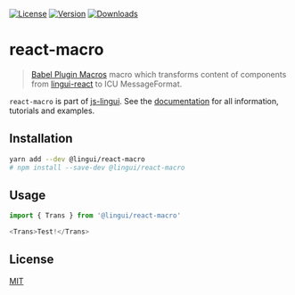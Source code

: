 [![License][Badge-License]][License]
[![Version][Badge-Version]][Package]
[![Downloads][Badge-Downloads]][Package]

# react-macro

> [Babel Plugin Macros](https://github.com/kentcdodds/babel-plugin-macros) macro which transforms content of components from [lingui-react](https://www.npmjs.com/package/lingui-react) to ICU MessageFormat.

`react-macro` is part of [js-lingui][jsLingui]. See the [documentation][Documentation] for all information, tutorials and examples.

## Installation

```bash
yarn add --dev @lingui/react-macro
# npm install --save-dev @lingui/react-macro
```

## Usage

```js
import { Trans } from '@lingui/react-macro'

<Trans>Test!</Trans>
```

## License

[MIT][License]

[License]: https://github.com/lingui/js-lingui/blob/master/LICENSE
[jsLingui]: https://github.com/lingui/js-lingui
[Documentation]: https://lingui.github.io/js-lingui/
[Package]: https://www.npmjs.com/package/babel-plugin-lingui-transform-react
[Badge-Downloads]: https://img.shields.io/npm/dw/babel-plugin-lingui-transform-react.svg
[Badge-Version]: https://img.shields.io/npm/v/babel-plugin-lingui-transform-react.svg 
[Badge-License]: https://img.shields.io/npm/l/babel-plugin-lingui-transform-react.svg
